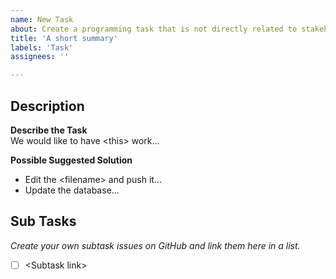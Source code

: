 ```yaml
---
name: New Task
about: Create a programming task that is not directly related to stakeholders.
title: 'A short summary'
labels: 'Task'
assignees: ''

---
```



## Description
**Describe the Task** \
We would like to have \<this> work...


**Possible Suggested Solution**  
- Edit the \<filename> and push it...
- Update the database... 


## Sub Tasks
*Create your own subtask issues on GitHub and link them here in a list.*
- [ ] \<Subtask link> 